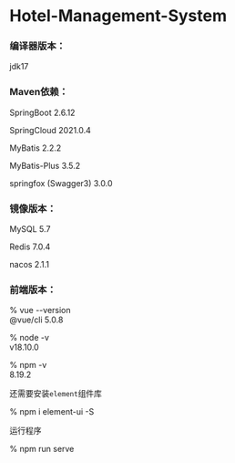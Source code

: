 # Hotel-Management-System

### 编译器版本：

jdk17



### Maven依赖：

SpringBoot 2.6.12

SpringCloud 2021.0.4

MyBatis 2.2.2

MyBatis-Plus 3.5.2

springfox (Swagger3) 3.0.0



### 镜像版本：

MySQL 5.7

Redis 7.0.4

nacos 2.1.1

### 前端版本：


% vue --version                                              
@vue/cli 5.0.8

% node -v      
v18.10.0

% npm -v            
8.19.2

还需要安装`element`组件库

% npm i element-ui -S

运行程序

% npm run serve






